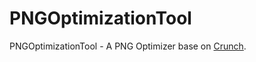 # PNGOptimizationTool
PNGOptimizationTool - A PNG Optimizer base on [Crunch](https://github.com/chrissimpkins/Crunch).
